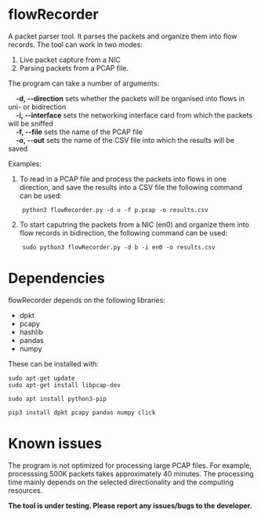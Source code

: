 # flowRecorder

A packet parser tool. It parses the packets and organize them into flow records. The tool can work in two modes:

  1. Live packet capture from a NIC
  2. Parsing packets from a PCAP file.

The program can take a number of arguments: 

&nbsp;&nbsp;&nbsp; **-d, --direction** sets whether the packets will be organised into flows in uni- or bidirection <br>
&nbsp;&nbsp;&nbsp; **-i, --interface** sets the networking interface card from which the packets will be sniffed <br>
&nbsp;&nbsp;&nbsp; **-f, --file** sets the name of the PCAP file <br>
&nbsp;&nbsp;&nbsp; **-o, --out** sets the name of the CSV file into which the results will be saved <br>

Examples:
  1) To read in a PCAP file and process the packets into flows in one direction, and save the results into a CSV file the following command can be used:
```
    python3 flowRecorder.py -d u -f p.pcap -o results.csv
```
  
  2) To start caputring the packets from a NIC (en0) and organize them into flow records in bidirection, the following command can be used:
```
    sudo python3 flowRecorder.py -d b -i en0 -o results.csv
```

# Dependencies

flowRecorder depends on the following libraries:

* dpkt
* pcapy
* hashlib
* pandas
* numpy

These can be installed with:

```
sudo apt-get update
sudo apt-get install libpcap-dev

sudo apt install python3-pip

pip3 install dpkt pcapy pandas numpy click
```

# Known issues

The program is not optimized for processing large PCAP files. For example, processsing 500K packets takes approximately 40 minutes. The processing time mainly depends on the selected directionality and the computing resources.

**The tool is under testing. Please report any issues/bugs to the developer.**
